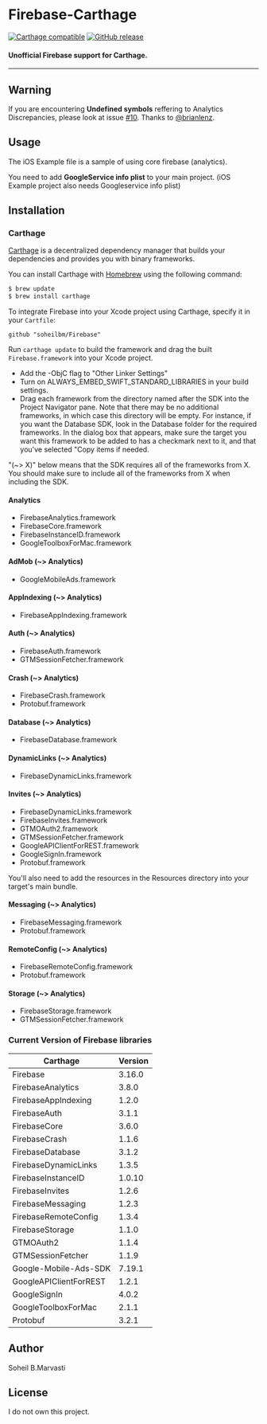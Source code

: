 # Firebase-Carthage
[![Carthage compatible](https://img.shields.io/badge/Carthage-compatible-4BC51D.svg?style=flat)](https://github.com/Carthage/Carthage)
[![GitHub release](https://img.shields.io/github/release/soheilbm/Firebase.svg)](https://github.com/soheilbm/Firebase/releases)

#### Unofficial Firebase support for Carthage.

----

## Warning
If you are encountering **Undefined symbols** reffering to Analytics Discrepancies, please look at issue [#10](https://github.com/soheilbm/Firebase/issues/10). Thanks to [@brianlenz](https://github.com/brianlenz).

## Usage
The iOS Example file is a sample of using core firebase (analytics). 

You need to add <b>GoogleService info plist</b> to your main project. (iOS Example project also needs Googleservice info plist)

## Installation

### Carthage

[Carthage](https://github.com/Carthage/Carthage) is a decentralized dependency manager that builds your dependencies and provides you with binary frameworks.

You can install Carthage with [Homebrew](http://brew.sh/) using the following command:

```bash
$ brew update
$ brew install carthage
```

To integrate Firebase into your Xcode project using Carthage, specify it in your `Cartfile`:

```ogdl
github "soheilbm/Firebase" 
```

Run `carthage update` to build the framework and drag the built `Firebase.framework` into your Xcode project.

- Add the -ObjC flag to "Other Linker Settings"
- Turn on ALWAYS_EMBED_SWIFT_STANDARD_LIBRARIES in your build settings.
- Drag each framework from the directory named after the SDK into the Project
   Navigator pane. Note that there may be no additional frameworks, in which
   case this directory will be empty. For instance, if you want the Database
   SDK, look in the Database folder for the required frameworks. In the dialog
   box that appears, make sure the target you want this framework to be added to
   has a checkmark next to it, and that you've selected "Copy items if needed.


"(~> X)" below means that the SDK requires all of the frameworks from X. You
should make sure to include all of the frameworks from X when including the SDK.

#### Analytics
  - FirebaseAnalytics.framework
  - FirebaseCore.framework
  - FirebaseInstanceID.framework
  - GoogleToolboxForMac.framework


#### AdMob (~> Analytics)
  - GoogleMobileAds.framework


#### AppIndexing (~> Analytics)
  - FirebaseAppIndexing.framework


#### Auth (~> Analytics)
  - FirebaseAuth.framework
  - GTMSessionFetcher.framework


#### Crash (~> Analytics)
  - FirebaseCrash.framework
  - Protobuf.framework


#### Database (~> Analytics)
  - FirebaseDatabase.framework


#### DynamicLinks (~> Analytics)
  - FirebaseDynamicLinks.framework


#### Invites (~> Analytics)
  - FirebaseDynamicLinks.framework
  - FirebaseInvites.framework
  - GTMOAuth2.framework
  - GTMSessionFetcher.framework
  - GoogleAPIClientForREST.framework
  - GoogleSignIn.framework
  - Protobuf.framework

  You'll also need to add the resources in the
  Resources directory into your target's main
  bundle.
  
  
#### Messaging (~> Analytics)
  - FirebaseMessaging.framework
  - Protobuf.framework


#### RemoteConfig (~> Analytics)
  - FirebaseRemoteConfig.framework
  - Protobuf.framework


#### Storage (~> Analytics)
  - FirebaseStorage.framework
  - GTMSessionFetcher.framework



### Current Version of Firebase libraries

|           Carthage           | Version |
| ----------------------------- | ------- 
| Firebase                      | 3.16.0|
| FirebaseAnalytics             | 3.8.0 |
| FirebaseAppIndexing           | 1.2.0 |
| FirebaseAuth                  | 3.1.1 |
| FirebaseCore                  | 3.6.0 |
| FirebaseCrash                 | 1.1.6 |
| FirebaseDatabase              | 3.1.2 |
| FirebaseDynamicLinks          | 1.3.5 |
| FirebaseInstanceID            | 1.0.10|
| FirebaseInvites               | 1.2.6 |
| FirebaseMessaging             | 1.2.3 |
| FirebaseRemoteConfig          | 1.3.4 |
| FirebaseStorage               | 1.1.0 |
| GTMOAuth2                     | 1.1.4 |
| GTMSessionFetcher             | 1.1.9 |
| Google-Mobile-Ads-SDK         | 7.19.1|
| GoogleAPIClientForREST        | 1.2.1 |
| GoogleSignIn                  | 4.0.2 |
| GoogleToolboxForMac           | 2.1.1 |
| Protobuf                      | 3.2.1 |



## Author

Soheil B.Marvasti


## License
I do not own this project.
